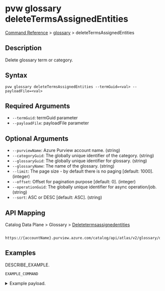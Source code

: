 # pvw glossary deleteTermsAssignedEntities
[Command Reference](../../../README.md#command-reference) > [glossary](./main.md) > deleteTermsAssignedEntities

## Description
Delete glossary term or category.

## Syntax
```
pvw glossary deleteTermsAssignedEntities --termGuid=<val> --payloadFile=<val>
```

## Required Arguments
- `--termGuid`: termGuid parameter
- `--payloadFile`: payloadFile parameter

## Optional Arguments
- `--purviewName`: Azure Purview account name. (string)
- `--categoryGuid`: The globally unique identifier of the category. (string)
- `--glossaryGuid`: The globally unique identifier for glossary. (string)
- `--glossaryName`: The name of the glossary. (string)
- `--limit`: The page size - by default there is no paging [default: 1000]. (integer)
- `--offset`: Offset for pagination purpose [default: 0]. (integer)
- `--operationGuid`: The globally unique identifier for async operation/job. (string)
- `--sort`: ASC or DESC [default: ASC]. (string)

## API Mapping
Catalog Data Plane > Glossary > [Deletetermsassignedentities]()
```
 https://{accountName}.purview.azure.com/catalog/api/atlas/v2/glossary/deleteTermsAssignedEntities
```

## Examples
DESCRIBE_EXAMPLE.
```powershell
EXAMPLE_COMMAND
```
<details><summary>Example payload.</summary>
<p>

```json
PASTE_JSON_HERE
```
</p>
</details>